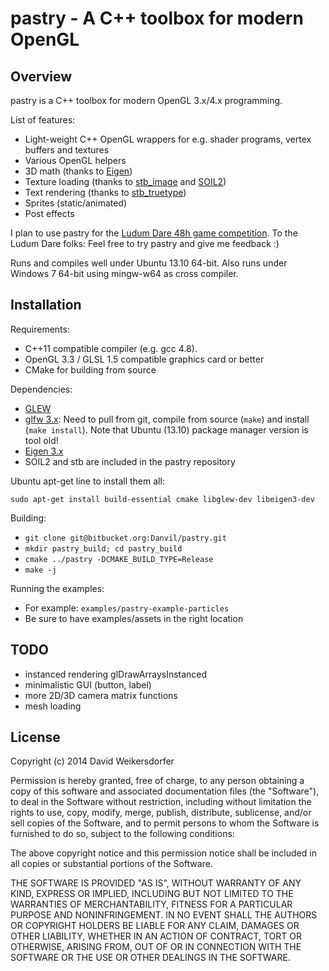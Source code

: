 pastry - A C++ toolbox for modern OpenGL
====


Overview
----

pastry is a C\+\+ toolbox for modern OpenGL 3.x/4.x programming.

List of features:

* Light-weight C++ OpenGL wrappers for e.g. shader programs, vertex buffers and textures
* Various OpenGL helpers
* 3D math (thanks to [Eigen](http://eigen.tuxfamily.org))
* Texture loading (thanks to [stb_image](http://nothings.org/) and [SOIL2](https://bitbucket.org/SpartanJ/soil2))
* Text rendering (thanks to [stb_truetype](http://nothings.org/))
* Sprites (static/animated)
* Post effects

I plan to use pastry for the [Ludum Dare 48h game competition](http://www.ludumdare.com/compo/).
To the Ludum Dare folks: Feel free to try pastry and give me feedback :)

Runs and compiles well under Ubuntu 13.10 64-bit. Also runs under Windows 7 64-bit using mingw-w64 as cross compiler.


Installation
----

Requirements:

* C++11 compatible compiler (e.g. gcc 4.8).
* OpenGL 3.3 / GLSL 1.5 compatible graphics card or better
* CMake for building from source

Dependencies:

* [GLEW](http://glew.sourceforge.net/)
* [glfw 3.x](http://www.glfw.org/): Need to pull from git, compile from source (`make`) and install (`make install`). Note that Ubuntu (13.10) package manager version is tool old!
* [Eigen 3.x](http://eigen.tuxfamily.org)
* SOIL2 and stb are included in the pastry repository

Ubuntu apt-get line to install them all:

`sudo apt-get install build-essential cmake libglew-dev libeigen3-dev`

Building:

* `git clone git@bitbucket.org:Danvil/pastry.git`
* `mkdir pastry_build; cd pastry_build`
* `cmake ../pastry -DCMAKE_BUILD_TYPE=Release`
* `make -j`

Running the examples:

 * For example: `examples/pastry-example-particles`
 * Be sure to have examples/assets in the right location


TODO
----

* instanced rendering glDrawArraysInstanced
* minimalistic GUI (button, label)
* more 2D/3D camera matrix functions
* mesh loading


License
----

Copyright (c) 2014 David Weikersdorfer

Permission is hereby granted, free of charge, to any person obtaining a copy
of this software and associated documentation files (the "Software"), to deal
in the Software without restriction, including without limitation the rights
to use, copy, modify, merge, publish, distribute, sublicense, and/or sell
copies of the Software, and to permit persons to whom the Software is
furnished to do so, subject to the following conditions:

The above copyright notice and this permission notice shall be included in
all copies or substantial portions of the Software.

THE SOFTWARE IS PROVIDED "AS IS", WITHOUT WARRANTY OF ANY KIND, EXPRESS OR
IMPLIED, INCLUDING BUT NOT LIMITED TO THE WARRANTIES OF MERCHANTABILITY,
FITNESS FOR A PARTICULAR PURPOSE AND NONINFRINGEMENT. IN NO EVENT SHALL THE
AUTHORS OR COPYRIGHT HOLDERS BE LIABLE FOR ANY CLAIM, DAMAGES OR OTHER
LIABILITY, WHETHER IN AN ACTION OF CONTRACT, TORT OR OTHERWISE, ARISING FROM,
OUT OF OR IN CONNECTION WITH THE SOFTWARE OR THE USE OR OTHER DEALINGS IN
THE SOFTWARE.

